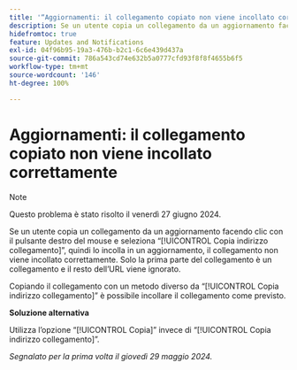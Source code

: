 ```yaml
---
title: '“Aggiornamenti: il collegamento copiato non viene incollato correttamente”'
description: Se un utente copia un collegamento da un aggiornamento facendo clic con il pulsante destro del mouse e seleziona Copia indirizzo collegamento, quindi lo incolla in un aggiornamento, il collegamento non viene incollato correttamente. Solo la prima parte del collegamento è un collegamento e il resto dell’URL viene ignorato.
hidefromtoc: true
feature: Updates and Notifications
exl-id: 04f96b95-19a3-476b-b2c1-6c6e439d437a
source-git-commit: 786a543cd74e632b5a0777cfd93f8f8f4655b6f5
workflow-type: tm+mt
source-wordcount: '146'
ht-degree: 100%

---
```


# Aggiornamenti: il collegamento copiato non viene incollato correttamente

>[!NOTE]
>
>Questo problema è stato risolto il venerdì 27 giugno 2024.

Se un utente copia un collegamento da un aggiornamento facendo clic con il pulsante destro del mouse e seleziona “[!UICONTROL Copia indirizzo collegamento]”, quindi lo incolla in un aggiornamento, il collegamento non viene incollato correttamente. Solo la prima parte del collegamento è un collegamento e il resto dell’URL viene ignorato.

Copiando il collegamento con un metodo diverso da “[!UICONTROL Copia indirizzo collegamento]” è possibile incollare il collegamento come previsto.

**Soluzione alternativa**

Utilizza l’opzione “[!UICONTROL Copia]” invece di “[!UICONTROL Copia indirizzo collegamento]”.

_Segnalato per la prima volta il giovedì 29 maggio 2024._
